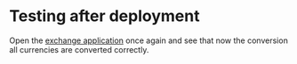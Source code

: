 # Testing after deployment

Open the [exchange application](https://[[HOST_SUBDOMAIN]]-8000-[[KATACODA_HOST]].environments.katacoda.com/exchange/) once again and see that now the conversion all currencies are converted correctly.
